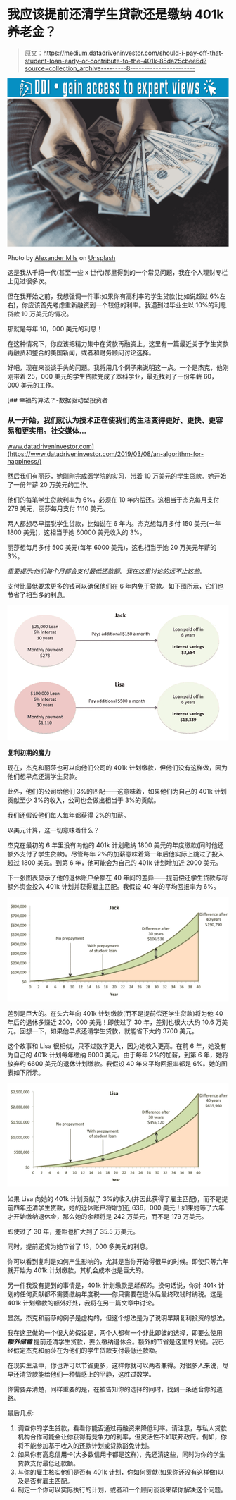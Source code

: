 # 我应该提前还清学生贷款还是缴纳 401k 养老金？

> 原文：<https://medium.datadriveninvestor.com/should-i-pay-off-that-student-loan-early-or-contribute-to-the-401k-85da25cbee6d?source=collection_archive---------8----------------------->

[![](img/dc2c3521bedc002c0ddc91499c13ed5a.png)](http://www.track.datadriveninvestor.com/1B9E)![](img/1c2d35b87d190c1db01b8c13bac63d2a.png)

Photo by [Alexander Mils](https://unsplash.com/photos/lCPhGxs7pww?utm_source=unsplash&utm_medium=referral&utm_content=creditCopyText) on [Unsplash](https://unsplash.com/search/photos/loans?utm_source=unsplash&utm_medium=referral&utm_content=creditCopyText)

这是我从千禧一代(甚至一些 x 世代)那里得到的一个常见问题，我在个人理财专栏上见过很多次。

但在我开始之前，我想强调一件事:如果你有高利率的学生贷款(比如说超过 6%左右)，你应该首先考虑重新融资到一个较低的利率。我遇到过毕业生以 10%的利息贷款 10 万美元的情况。

那就是每年 10，000 美元的利息！

在这种情况下，你应该把精力集中在贷款再融资上。这里有一篇最近关于学生贷款再融资和整合的美国新闻，或者和财务顾问讨论选择。

好吧，现在来谈谈手头的问题。我将用几个例子来说明这一点。一个是杰克，他刚刚带着 25，000 美元的学生贷款完成了本科学业，最近找到了一份年薪 60，000 美元的工作。

[](https://www.datadriveninvestor.com/2019/03/08/an-algorithm-for-happiness/) [## 幸福的算法？-数据驱动型投资者

### 从一开始，我们就认为技术正在使我们的生活变得更好、更快、更容易和更实用。社交媒体…

www.datadriveninvestor.com](https://www.datadriveninvestor.com/2019/03/08/an-algorithm-for-happiness/) 

然后我们有丽莎，她刚刚完成医学院的实习，带着 10 万美元的学生贷款。她开始了一份年薪 20 万美元的工作。

他们的每笔学生贷款利率为 6%，必须在 10 年内偿还。这相当于杰克每月支付 278 美元，丽莎每月支付 1110 美元。

两人都想尽早摆脱学生贷款，比如说在 6 年内。杰克想每月多付 150 美元(一年 1800 美元)，这相当于她 60000 美元收入的 3%。

丽莎想每月多付 500 美元(每年 6000 美元)，这也相当于她 20 万美元年薪的 3%。

*重要提示:他们每个月都会支付最低还款额。我在这里讨论的远不止这些。*

支付比最低要求更多的钱可以确保他们在 6 年内免于贷款。如下图所示，它们也节省了相当多的利息。

![](img/f297da333ff7163b2679f66252d3d2b6.png)

**复利初期的魔力**

现在，杰克和丽莎也可以向他们公司的 401k 计划缴款，但他们没有这样做，因为他们想早点还清学生贷款。

此外，他们的公司给他们 3%的匹配——这意味着，如果他们为自己的 401k 计划贡献至少 3%的收入，公司也会做出相当于 3%的贡献。

我们还假设他们每人每年都获得 2%的加薪。

以美元计算，这一切意味着什么？

杰克在最初的 6 年里没有向他的 401k 计划缴纳 1800 美元的年度缴款(同时他还额外支付了学生贷款)。尽管每年 2%的加薪意味着第一年后他实际上跳过了投入超过 1800 美元。到第 6 年，他可能会为自己的 401k 计划增加近 2000 美元。

下一张图表显示了他的退休账户余额在 40 年间的差异——提前偿还学生贷款与将额外资金投入 401k 计划并获得雇主匹配。我假设 40 年的平均回报率为 6%。

![](img/cf66f1eaa4a28429ca53ca9bd7e91302.png)

差别是巨大的。在头六年向 401k 计划缴款(而不是提前偿还学生贷款)将为他 40 年后的退休多赚近 200，000 美元！即使过了 30 年，差别也很大:大约 10.6 万美元。回想一下，如果他早点还清学生贷款，就能省下大约 3700 美元。

这个故事和 Lisa 很相似，只不过数字更大，因为她收入更高。在前 6 年，她没有为自己的 401k 计划每年缴纳 6000 美元。由于每年 2%的加薪，到第 6 年，她将放弃约 6600 美元的退休计划缴款。我假设 40 年来平均回报率都是 6%。她的图表如下所示。

![](img/28252b29018e1b2a82bc34a59fdeda24.png)

如果 Lisa 向她的 401k 计划贡献了 3%的收入(并因此获得了雇主匹配)，而不是提前四年还清学生贷款，她的退休账户将增加近 636，000 美元！如果她等了六年才开始缴纳退休金，那么她的余额将是 242 万美元，而不是 179 万美元。

即使过了 30 年，差距也扩大到了 35.5 万美元。

同时，提前还贷为她节省了 13，000 多美元的利息。

你可以看到复利是如何产生影响的，尤其是当你开始得很早的时候。即使只等六年就开始为 401k 计划缴款，其机会成本也是巨大的。

另一件我没有提到的事情是，401k 计划缴款是*延税的*。换句话说，你对 401k 计划的任何贡献都不需要缴纳年度税——你只需要在退休后最终取钱时纳税。这是 401k 计划缴款的额外好处，我将在另一篇文章中讨论。

显然，杰克和丽莎的例子是虚构的，但这个想法是为了说明早期复利投资的想法。

我在这里做的一个很大的假设是，两个人都有一个非此即彼的选择，即要么使用 ***额外储蓄*** 提前还清学生贷款，要么缴纳退休金。额外的节省是这里的关键。我已经假定杰克和丽莎在为他们的学生贷款支付最低还款额。

在现实生活中，你也许可以节省更多，这样你就可以两者兼得。对很多人来说，尽早还清贷款能给他们一种情感上的平静，这胜过数学。

你需要弄清楚，同样重要的是，在被告知你的选择的同时，找到一条适合你的道路。

最后几点:

1.  调查你的学生贷款，看看你能否通过再融资来降低利率。请注意，与私人贷款机构合作可能会让你获得有竞争力的利率，但灵活性不如联邦政府。例如，你将不能参加基于收入的还款计划或贷款豁免计划。
2.  如果你有高息信用卡(大多数信用卡都是这样)，先还清这些，同时为你的学生贷款支付最低还款额。
3.  与你的雇主核实他们是否有 401k 计划，你如何贡献(如果你还没有这样做)以及是否有雇主匹配。
4.  制定一个你可以实际执行的计划，或者和一个顾问谈谈来帮你解决这个问题。